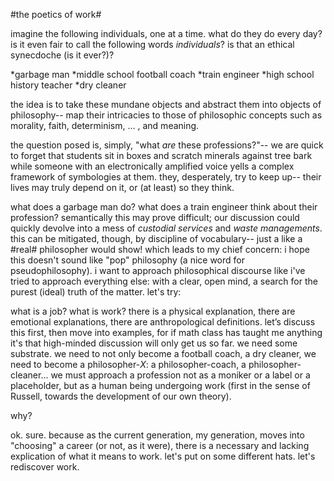 #the poetics of work# 

imagine the following individuals, one at a time. what do they do every day? is it even fair to call the following words *individuals*? is that an ethical synecdoche (is it ever?)? 

*garbage man 
*middle school football coach 
*train engineer 
*high school history teacher 
*dry cleaner 

the idea is to take these mundane objects and abstract them into objects of philosophy-- map their intricacies to those of philosophic concepts such as morality, faith, determinism, ... , and meaning.   

the question posed is, simply, "what *are* these professions?"-- we are quick to forget that students sit in boxes and scratch minerals against tree bark while someone with an electronically amplified voice yells a complex framework of symbologies at them. they, desperately, try to keep up-- their lives may truly depend on it, or (at least) so they think. 

what does a garbage man do? what does a train engineer think about their profession? semantically this may prove difficult; our discussion could quickly devolve into a mess of *custodial services* and *waste managements*. this can be mitigated, though, by discipline of vocabulary-- just a like a #real# philosopher would show! which leads to my chief concern: i hope this doesn't sound like "pop" philosophy (a nice word for pseudophilosophy). i want to approach philosophical discourse like i've tried to approach everything else: with a clear, open mind, a search for the purest (ideal) truth of the matter. let's try: 

what is a job? what is work? there is a physical explanation, there are emotional explanations, there are anthropological definitions. let’s discuss this first, then move into examples, for if math class has taught me anything it's that high-minded discussion will only get us so far. we need some substrate. we need to not only become a football coach, a dry cleaner, we need to become a philosopher-*X*: a philosopher-coach, a philosopher-cleaner... we must approach a profession not as a moniker or a label or a placeholder, but as a human being undergoing work (first in the sense of Russell, towards the development of our own theory).   

why? 

ok. sure. because as the current generation, my generation, moves into "choosing" a career (or not, as it were), there is a necessary and lacking explication of what it means to work. let's put on some different hats. let's rediscover work. 
